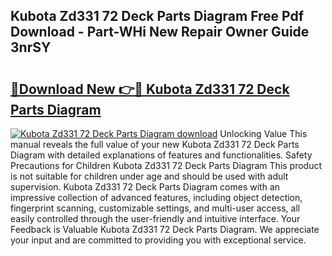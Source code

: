 ## Kubota Zd331 72 Deck Parts Diagram Free Pdf Download - Part-WHi New Repair Owner Guide 3nrSY

# <h2><a href="http://dfpspg.blite.top/?on=Kubota+Zd331+72+Deck+Parts+Diagram">🔗Download New 👉🔴 Kubota Zd331 72 Deck Parts Diagram</a></h2>

[![Kubota Zd331 72 Deck Parts Diagram download](https://i.imgur.com/lujVjoI.png)](http://dfpspg.blite.top/?on=Kubota+Zd331+72+Deck+Parts+Diagram)
Unlocking Value This manual reveals the full value of your new Kubota Zd331 72 Deck Parts Diagram with detailed explanations of features and functionalities. Safety Precautions for Children Kubota Zd331 72 Deck Parts Diagram This product is not suitable for children under age and should be used with adult supervision. Kubota Zd331 72 Deck Parts Diagram comes with an impressive collection of advanced features, including object detection, fingerprint scanning, customizable settings, and multi-user access, all easily controlled through the user-friendly and intuitive interface. Your Feedback is Valuable Kubota Zd331 72 Deck Parts Diagram. We appreciate your input and are committed to providing you with exceptional service.

